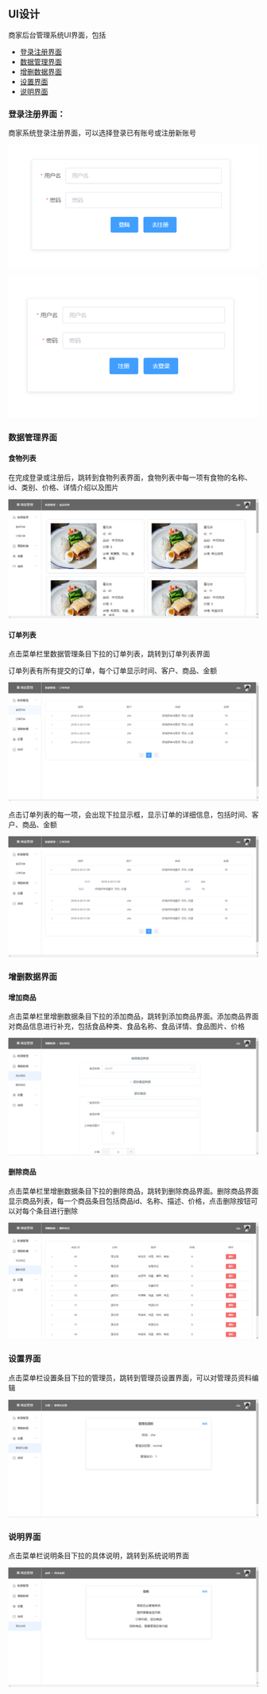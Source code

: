 ## UI设计

商家后台管理系统UI界面，包括

* [登录注册界面](#登录注册界面)
* [数据管理界面](#数据管理界面)
* [增删数据界面](#增删数据界面)
* [设置界面](#设置界面)
* [说明界面](#说明界面)

### 登录注册界面：

商家系统登录注册界面，可以选择登录已有账号或注册新账号

![登录界面](../assets/images/sellerSystemUI/登录.png)

![注册界面](../assets/images/sellerSystemUI/注册.png)

### 数据管理界面

#### 食物列表

在完成登录或注册后，跳转到食物列表界面，食物列表中每一项有食物的名称、id、类别、价格、详情介绍以及图片

![食物列表](../assets/images/sellerSystemUI/食品列表.png)

#### 订单列表

点击菜单栏里数据管理条目下拉的订单列表，跳转到订单列表界面

订单列表有所有提交的订单，每个订单显示时间、客户、商品、金额

![订单列表](../assets/images/sellerSystemUI/订单列表.png)

点击订单列表的每一项，会出现下拉显示框，显示订单的详细信息，包括时间、客户、商品、金额

![订单详情](../assets/images/sellerSystemUI/订单详情.png)

### 增删数据界面

#### 增加商品

点击菜单栏里增删数据条目下拉的添加商品，跳转到添加商品界面。添加商品界面对商品信息进行补充，包括食品种类、食品名称、食品详情、食品图片、价格

![添加商品](../assets/images/sellerSystemUI/添加商品.png)

#### 删除商品

点击菜单栏里增删数据条目下拉的删除商品，跳转到删除商品界面。删除商品界面显示商品列表，每一个商品条目包括商品id、名称、描述、价格，点击删除按钮可以对每个条目进行删除

![删除商品](../assets/images/sellerSystemUI/删除商品.png)

### 设置界面

点击菜单栏设置条目下拉的管理员，跳转到管理员设置界面，可以对管理员资料编辑

![管理员设置](../assets/images/sellerSystemUI/管理员设置.png)

### 说明界面

点击菜单栏说明条目下拉的具体说明，跳转到系统说明界面

![说明](../assets/images/sellerSystemUI/说明.png)